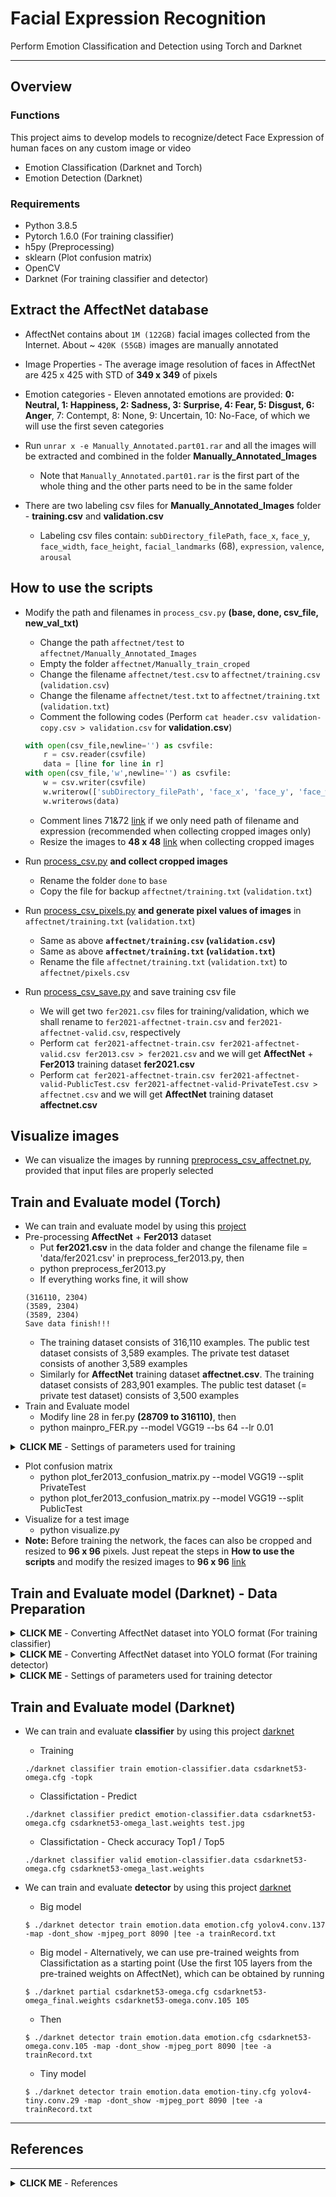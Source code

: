 # Facial Expression Recognition

Perform Emotion Classification and Detection using Torch and Darknet

---

## Overview

### Functions

This project aims to develop models to recognize/detect Face Expression of human faces on any custom image or video

- Emotion Classification (Darknet and Torch)
- Emotion Detection (Darknet)

### Requirements

- Python 3.8.5
- Pytorch 1.6.0 (For training classifier)
- h5py (Preprocessing)
- sklearn (Plot confusion matrix)
- OpenCV
- Darknet (For training classifier and detector)

## Extract the AffectNet database

- AffectNet contains about `1M (122GB)` facial images collected from the Internet. About ~ `420K (55GB)` images are manually annotated
- Image Properties - The average image resolution of faces in AffectNet are 425 x 425 with STD of **349 x 349** of pixels
- Emotion categories - Eleven annotated emotions are provided: **0: Neutral, 1: Happiness, 2: Sadness, 3: Surprise, 4: Fear, 5: Disgust, 6: Anger**, 7: Contempt, 8: None, 9: Uncertain, 10: No-Face, of which we will use the first seven categories
- Run `unrar x -e Manually_Annotated.part01.rar` and all the images will be extracted and combined in the folder **Manually_Annotated_Images**

    - Note that `Manually_Annotated.part01.rar` is the first part of the whole thing and the other parts need to be in the same folder
- There are two labeling csv files for **Manually_Annotated_Images** folder - **training.csv** and **validation.csv**
    - Labeling csv files contain: `subDirectory_filePath`, `face_x`, `face_y`, `face_width`, `face_height`, `facial_landmarks` (68), `expression`, `valence`, `arousal`

## How to use the scripts

- Modify the path and filenames in `process_csv.py` **(base, done, csv_file, new_val_txt)**

    - Change the path  `affectnet/test` to `affectnet/Manually_Annotated_Images`
    - Empty the folder `affectnet/Manually_train_croped`
    - Change the filename `affectnet/test.csv` to `affectnet/training.csv` (`validation.csv`)
    - Change the filename `affectnet/test.txt` to `affectnet/training.txt` (`validation.txt`)
    - Comment the following codes (Perform `cat header.csv validation-copy.csv > validation.csv` for **validation.csv**)
    ```python
    with open(csv_file,newline='') as csvfile:
        r = csv.reader(csvfile)
        data = [line for line in r]
    with open(csv_file,'w',newline='') as csvfile:
        w = csv.writer(csvfile)
        w.writerow(['subDirectory_filePath', 'face_x', 'face_y', 'face_width', 'face_height', 'facial_landmarks', 'expression', 'valence', 'arousal'])
        w.writerows(data)
    ```
    - Comment lines 71&72 [link](https://github.com/chenghanc/Emotion2/blob/main/process_csv.py#L71-L72) if we only need path of filename and expression (recommended when collecting cropped images only)
    - Resize the images to **48 x 48** [link](https://github.com/chenghanc/Emotion2/blob/main/process_csv.py#L80) when collecting cropped images

- Run [process_csv.py](https://github.com/chenghanc/Emotion2/blob/main/process_csv.py) **and collect cropped images**
    - Rename the folder `done` to `base`
    - Copy the file for backup `affectnet/training.txt` (`validation.txt`)
- Run [process_csv_pixels.py](https://github.com/chenghanc/Emotion2/blob/main/process_csv_pixels.py) **and generate pixel values of images** in `affectnet/training.txt` (`validation.txt`)
    - Same as above **`affectnet/training.csv` (`validation.csv`)**
    - Same as above **`affectnet/training.txt` (`validation.txt`)**
    - Rename the file `affectnet/training.txt` (`validation.txt`) to `affectnet/pixels.csv`

- Run [process_csv_save.py](https://github.com/chenghanc/Emotion2/blob/main/process_csv_save.py) and save training csv file
    - We will get two `fer2021.csv` files for training/validation, which we shall rename to `fer2021-affectnet-train.csv` and `fer2021-affectnet-valid.csv`, respectively
    - Perform `cat fer2021-affectnet-train.csv fer2021-affectnet-valid.csv fer2013.csv > fer2021.csv` and we will get **AffectNet** + **Fer2013** training dataset **fer2021.csv**
    - Perform `cat fer2021-affectnet-train.csv fer2021-affectnet-valid-PublicTest.csv fer2021-affectnet-valid-PrivateTest.csv > affectnet.csv` and we will get **AffectNet** training dataset **affectnet.csv**

## Visualize images

- We can visualize the images by running [preprocess_csv_affectnet.py](https://github.com/chenghanc/Emotion2/blob/main/preprocess_csv_affectnet.py), provided that input files are properly selected

## Train and Evaluate model (Torch)

- We can train and evaluate model by using this [project](https://github.com/chenghanc/Facial-Expression-Recognition.Pytorch)
- Pre-processing **AffectNet** + **Fer2013** dataset
    - Put **fer2021.csv** in the data folder and change the filename file = 'data/fer2021.csv' in preprocess_fer2013.py, then
    - python preprocess_fer2013.py
    - If everything works fine, it will show
    ```
    (316110, 2304)
    (3589, 2304)
    (3589, 2304)
    Save data finish!!!
    ```
    - The training dataset consists of 316,110 examples. The public test dataset consists of 3,589 examples. The private test dataset consists of another 3,589 examples
    - Similarly for **AffectNet** training dataset **affectnet.csv**. The training dataset consists of 283,901 examples. The public test dataset (= private test dataset) consists of 3,500 examples
- Train and Evaluate model
    - Modify line 28 in fer.py **(28709 to 316110)**, then
    - python mainpro_FER.py --model VGG19 --bs 64 --lr 0.01

<details><summary><b>CLICK ME</b> - Settings of parameters used for training</summary>

| Dataset          | Parameters                   | Values                            |
|------------------|:----------------------------:|:---------------------------------:|
| AffectNet        | Size of images used          | 48 x 48                           |
|                  | Optimizer                    | Stochastic Gradient Descent (SGD) |
|                  | Number of epochs             | 200 - 250                         |
|                  | Batch size                   | 64                                |
|                  | Learning rate                | 0.01                              |
|                  | Momentum                     | 0.9                               |
|                  | Learning decay               | 5e-4 (4e-5)                       |
|                  | Start of learning rate decay | After 60  epochs                  |
|                  | Continues decaying           | Every 5   epochs                  |

</details>

- Plot confusion matrix
    - python plot_fer2013_confusion_matrix.py --model VGG19 --split PrivateTest
    - python plot_fer2013_confusion_matrix.py --model VGG19 --split PublicTest
- Visualize for a test image
    - python visualize.py
- **Note:** Before training the network, the faces can also be cropped and resized to **96 x 96** pixels. Just repeat the steps in **How to use the scripts** and modify the resized images to **96 x 96** [link](https://github.com/chenghanc/Emotion2/blob/main/process_csv.py#L80)

## Train and Evaluate model (Darknet) - Data Preparation

<details><summary><b>CLICK ME</b> - Converting AffectNet dataset into YOLO format (For training classifier) </summary>

- Modify the input filename and image folder in process_classifier.py
    - Change the filename affectnet/test.csv to affectnet/training.csv (or validation.csv)
    - Point the path **full_path_to_dataset = '...'** to **Manually_Annotated_Images**
    - Run process_classifier.py

- Make A Dataset Config File (`emotion-classifier.data`)
    - classes=7   : the dataset has 7 different classes
    - train  = ...: where to find the list of training files
    - valid  = ...: where to find the list of validation files
    - labels = ...: where to find the list of possible classes
    - backup = ...: where to save backup weight files during training
    - top    = 5  : calculate top-n accuracy at test time (in addition to top-1)
```ini
classes=7
train  = train.list
valid  = test.list
labels = labels.txt
backup = backup
top=5
```

- Prepare `train.list`, `test.list` and `labels.txt` the same way as detector (described in next section)

- The training dataset consists of **283,901** examples. The validation dataset consists of **3,500** examples

- References: Please visit following links for more information
[Train Classifier on ImageNet (ILSVRC2012)](https://github.com/AlexeyAB/darknet/wiki/Train-Classifier-on-ImageNet-(ILSVRC2012))
[Train a Classifier on CIFAR-10](https://pjreddie.com/darknet/train-cifar/)
[ImageNet Classification](https://pjreddie.com/darknet/imagenet/)

</details>

<details><summary><b>CLICK ME</b> - Converting AffectNet dataset into YOLO format (For training detector)</summary>

- Modify the input filename and image folder in process_od.py
    - Change the filename affectnet/test.csv to affectnet/training.csv (or validation.csv) [link](https://github.com/chenghanc/Emotion2/blob/main/process_od.py#L14)
    - Point the path **full_path_to_dataset = '...'** to **Manually_Annotated_Images** [link](https://github.com/chenghanc/Emotion2/blob/main/process_od.py#L55)
    - We can increase the size of BBox by enlarging width and height 
    - Run process_od.py
    - Add following code if necessary [link](https://github.com/chenghanc/Emotion2/blob/main/process_od.py#L81)
    ```python
    try:
        h, w = image.shape[:2]
    except AttributeError:
        print('NoneType object has no attribute shape')
        pass
    ```

- We can also check if any problematic data exists. Filter output based on file size
    - `cd Manually_Annotated_Images`
    - `find . -maxdepth 2 -size 0 \( -name \*.jpg -o -name \*.png -o -name \*.JPG \) | awk '{print "mv "$1" ../problematic"}' > problematic.sh`
    - `mv ./103/29a31ebf1567693f4644c8ba3476ca9a72ee07fe67a5860d98707a0a.jpg ../problematic`

- We can filter out larger images based on file size
    - `find . -maxdepth 1 -size +385k \( -name \*.jpg \) | awk '{print "mv "$1" ../problematic"}' > problematic.sh`

- Find number of files in a directory
    - `find . -maxdepth 1 -type f -name "*.jpg" | wc -l`
    - `find . -maxdepth 1 -type f -name "*.txt" | wc -l`

- Move large number of files
    - `find Manually_Annotated_Images -maxdepth 1 -name '*.jpg' -exec mv {} anno-train \;`
    - `find Manually_Annotated_Images -name '*.txt' -exec mv {} anno-train \;`

- Create `train.txt`, `test.txt` and `emotion.names`
    - `ls -d "$PWD"/anno-train/*.jpg  > train.txt` (`find "$PWD"/anno-train -name \*.jpg > train.txt`)
    - `ls -d "$PWD"/anno-valid/*.jpg  > test.txt`  (`find "$PWD"/anno-valid -name \*.jpg > test.txt`)
    - Prepare `emotion.names`
    ```ini
    Neutral
    Happy
    Sad
    Surprise
    Fear
    Disgust
    Anger
    ```

- Prepare `emotion.data`
  ```ini
  classes= 7
  train  = train.txt
  valid  = test.txt
  names  = emotion.names
  backup = backup
  ```

- The training dataset consists of **283,901** examples. The validation dataset consists of **3,500** examples

</details>

<details><summary><b>CLICK ME</b> - Settings of parameters used for training detector</summary>

- Batch size: 64 (batch=64)
- Total training data: 283,901
- Iterations: 400,000 (max_batches = 400,000)
- 1 epoch = 283901 / 64 = 4436 iterations
- 400000 x 64 / 283901 = 90 epochs

| Dataset          | Parameters                        | Values                                        |
|------------------|:---------------------------------:|:---------------------------------------------:|
| AffectNet        | Network resolutions               | 256 x 256 (608 x 608)                         |
|                  | Data augmentation                 | saturation, exposure, hue, mosaic, jitter etc |
|                  | Batch size                        | batch=64                                      |
|                  | Optimizator                       | momentum=0.9                                  |
|                  | Optimizator                       | decay=0.0005                                  |
|                  | Optimizator                       | learning_rate=0.00261                         |
|                  | Optimizator                       | burn_in=1000                                  |
|                  | Optimizator                       | max_batches = 400,000                         |
|                  | Number of epochs	                 | 90 - 250                                      |
|                  | Policy for changing learning rate | policy=steps                                  |

</details>

## Train and Evaluate model (Darknet)

- We can train and evaluate **classifier** by using this project [darknet](https://github.com/AlexeyAB/darknet)
    - Training
    ```
    ./darknet classifier train emotion-classifier.data csdarknet53-omega.cfg -topk
    ```

    - Classifictation - Predict
    ```
    ./darknet classifier predict emotion-classifier.data csdarknet53-omega.cfg csdarknet53-omega_last.weights test.jpg
    ```

    - Classifictation - Check accuracy Top1 / Top5
    ```
    ./darknet classifier valid emotion-classifier.data csdarknet53-omega.cfg csdarknet53-omega_last.weights
    ```

- We can train and evaluate **detector** by using this project [darknet](https://github.com/AlexeyAB/darknet)
    - Big model
    ```
    $ ./darknet detector train emotion.data emotion.cfg yolov4.conv.137 -map -dont_show -mjpeg_port 8090 |tee -a trainRecord.txt
    ```

    - Big model - Alternatively, we can use pre-trained weights from Classifictation as a starting point (Use the first 105 layers from the pre-trained weights on AffectNet), which can be obtained by running
    ```
    $ ./darknet partial csdarknet53-omega.cfg csdarknet53-omega_final.weights csdarknet53-omega.conv.105 105
    ```
    - Then
    ```
    $ ./darknet detector train emotion.data emotion.cfg csdarknet53-omega.conv.105 -map -dont_show -mjpeg_port 8090 |tee -a trainRecord.txt
    ```

    - Tiny model
    ```
    $ ./darknet detector train emotion.data emotion-tiny.cfg yolov4-tiny.conv.29 -map -dont_show -mjpeg_port 8090 |tee -a trainRecord.txt
    ```

---

## References

---

<details><summary><b>CLICK ME</b> - References</summary>

- [AffectNet database](http://mohammadmahoor.com/affectnet/)
- [process-AffectNet-csv](https://github.com/yangyuke001/process-AffectNet-csv)
- [FER2013](https://github.com/elzawie/FER2013)
- [Facial-Expression-Recognition.Pytorch](https://github.com/WuJie1010/Facial-Expression-Recognition.Pytorch)
- [Facial Expressions](https://github.com/nikhil-salodkar/facial_expression)
- [DTAN](https://github.com/HayeonLee/DTAN-ICCV15-pytorch)

</details>

